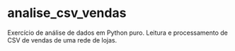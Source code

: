 # analise_csv_vendas
Exercício de análise de dados em Python puro. Leitura e processamento de CSV de vendas de uma rede de lojas.
